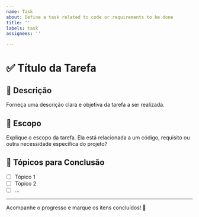 ```yaml
---
name: Task
about: Define a task related to code or requirements to be done
title: ''
labels: task
assignees: ''

---
```


# ✅ Título da Tarefa  

## 📄 Descrição  
Forneça uma descrição clara e objetiva da tarefa a ser realizada.  

## 🎯 Escopo  
Explique o escopo da tarefa. Ela está relacionada a um código, requisito ou outra necessidade específica do projeto?  

## 📌 Tópicos para Conclusão  

- [ ] Tópico 1  
- [ ] Tópico 2  
- [ ] ...  

---

Acompanhe o progresso e marque os itens concluídos! 🚀
